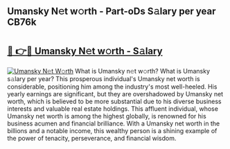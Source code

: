 ## Umansky N𝚎t w𝚘rth - Part-oDs S𝚊lary per year CB76k

# <h2><a href="http://gc0hd4f.nevu.top/?p=Umansky">🔗 👉🔴 Umansky N𝚎t w𝚘rth - S𝚊lary</a></h2>

[![Umansky N𝚎t W𝚘rth](https://i.imgur.com/Oavwk0R.jpeg)](http://gc0hd4f.nevu.top/?p=Umansky)
What is Umansky n𝚎t w𝚘rth? What is Umansky s𝚊lary per year?
This prosperous individual's Umansky net worth is considerable, positioning him among the industry's most well-heeled. His yearly earnings are significant, but they are overshadowed by Umansky net worth, which is believed to be more substantial due to his diverse business interests and valuable real estate holdings. This affluent individual, whose Umansky net worth is among the highest globally, is renowned for his business acumen and financial brilliance. With a Umansky net worth in the billions and a notable income, this wealthy person is a shining example of the power of tenacity, perseverance, and financial wisdom.
